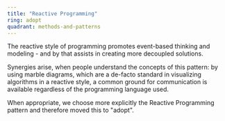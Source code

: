 ```yaml
---
title: "Reactive Programming"
ring: adopt
quadrant: methods-and-patterns
---
```


The reactive style of programming promotes event-based thinking and modeling - and by that assists in creating more decoupled solutions.

Synergies arise, when people understand the concepts of this pattern: by using marble diagrams, which are a de-facto standard in visualizing algorithms in a reactive style, a common ground for communication is available regardless of the programming language used.

When appropriate, we choose more explicitly the Reactive Programming pattern and therefore moved this to "adopt".
